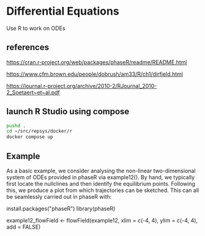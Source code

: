 # Differential Equations

Use R to work on ODEs

## references

https://cran.r-project.org/web/packages/phaseR/readme/README.html

https://www.cfm.brown.edu/people/dobrush/am33/R/ch1/dirfield.html

https://journal.r-project.org/archive/2010-2/RJournal_2010-2_Soetaert~et~al.pdf

## launch R Studio using compose

```bash
pushd .
cd ~/src/repsys/docker/r
docker compose up

```

## Example

As a basic example, we consider analysing the non-linear two-dimensional system of ODEs provided in phaseR via example12(). By hand, we typically first locate the nullclines and then identify the equilibrium points. Following this, we produce a plot from which trajectories can be sketched. This can all be seamlessly carried out in phaseR with:

install.packages("phaseR")
library(phaseR)

example12_flowField   <- flowField(example12,
                                   xlim = c(-4, 4),
                                   ylim = c(-4, 4),
                                   add  = FALSE)